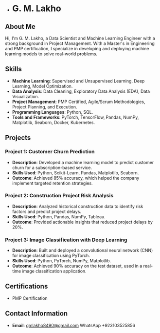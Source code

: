 - # G. M. Lakho

## About Me
Hi, I'm G. M. Lakho, a Data Scientist and Machine Learning Engineer with a strong background in Project Management. With a Master's in Engineering and PMP certification, I specialize in developing and deploying machine learning models to solve real-world problems.

## Skills
- **Machine Learning**: Supervised and Unsupervised Learning, Deep Learning, Model Optimization.
- **Data Analysis**: Data Cleaning, Exploratory Data Analysis (EDA), Data Visualization.
- **Project Management**: PMP Certified, Agile/Scrum Methodologies, Project Planning, and Execution.
- **Programming Languages**: Python, SQL.
- **Tools and Frameworks**: PyTorch, TensorFlow, Pandas, NumPy, Matplotlib, Seaborn, Docker, Kubernetes.

## Projects

### Project 1: Customer Churn Prediction
- **Description**: Developed a machine learning model to predict customer churn for a subscription-based service.
- **Skills Used**: Python, Scikit-Learn, Pandas, Matplotlib, Seaborn.
- **Outcome**: Achieved 85% accuracy, which helped the company implement targeted retention strategies.

### Project 2: Construction Project Risk Analysis
- **Description**: Analyzed historical construction data to identify risk factors and predict project delays.
- **Skills Used**: Python, Pandas, NumPy, Tableau.
- **Outcome**: Provided actionable insights that reduced project delays by 20%.

### Project 3: Image Classification with Deep Learning
- **Description**: Built and deployed a convolutional neural network (CNN) for image classification using PyTorch.
- **Skills Used**: Python, PyTorch, NumPy, Matplotlib.
- **Outcome**: Achieved 90% accuracy on the test dataset, used in a real-time image classification application.

## Certifications
- PMP Certification

## Contact Information
- **Email**: gmlakho8490@gmail.com
  WhatsApp +923103525856


<!---
Murtaza8490/Murtaza8490 is a ✨ special ✨ repository because its `README.md` (this file) appears on your GitHub profile.
You can click the Preview link to take a look at your changes.
--->
